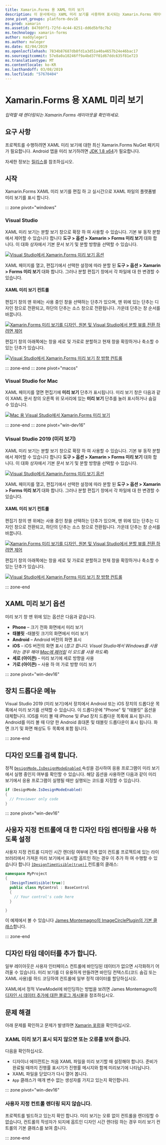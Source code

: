```yaml
---
title: Xamarin.Forms 용 XAML 미리 보기
description: 이 문서에서는 XAML 미리 보기를 사용하여 표시되는 Xamarin.Forms 레이아웃을 확인하는 방법을 설명합니다. XAML 미리 보기는 Visual Studio 2017, Mac 및 Visual Studio 2019 (미리 보기) 용 Visual Studio에서 사용할 수 있습니다.
zone_pivot_groups: platform-dev16
ms.prod: xamarin
ms.assetid: 84769ff1-72fd-4c44-8251-dd6d5bf8c7b2
ms.technology: xamarin-forms
author: maddyleger1
ms.author: maleger
ms.date: 02/04/2019
ms.openlocfilehash: 7834b87687db8fd1a3d51a40a4657b24e46bac17
ms.sourcegitcommit: 57e8a0a10246ff9a4bd37f01d67ddc635f81e723
ms.translationtype: MT
ms.contentlocale: ko-KR
ms.lasthandoff: 03/08/2019
ms.locfileid: "57670404"
---
```

# <a name="xaml-previewer-for-xamarinforms"></a>Xamarin.Forms 용 XAML 미리 보기

_입력할 때 렌더링되는 Xamarin.Forms 레이아웃을 확인하세요._

## <a name="requirements"></a>요구 사항

프로젝트를 수행하려면 XAML 미리 보기에 대한 최신 Xamarin.Forms NuGet 패키지가 필요합니다. Android 앱을 미리 보기하려면 [JDK 1.8 x64](https://www.oracle.com/technetwork/java/javase/downloads/jdk8-downloads-2133151.html)가 필요합니다.

자세한 정보는 [릴리스](https://developer.xamarin.com/releases/studio/xamarin.studio_6.2/xamarin.studio_6.2/#Xamarin_Forms_Previewer)를 참조하십시오.

## <a name="getting-started"></a>시작

Xamarin.Forms XAML 미리 보기를 편집 하 고 실시간으로 XAML 파일의 플랫폼별 미리 보기를 표시 합니다.

::: zone pivot="windows"

### <a name="visual-studio"></a>Visual Studio

XAML 미리 보기는 분할 보기 창으로 확장 하 여 사용할 수 있습니다. 기본 뷰 동작 분할에서 제어할 수 있습니다 합니다 **도구 > 옵션 > Xamarin > Forms 미리 보기** 대화 합니다. 이 대화 상자에서 기본 문서 보기 및 분할 방향을 선택할 수 있습니다.

[![Visual Studio에서 Xamarin.Forms 미리 보기 옵션](xaml-previewer-images/xamlp-options-vs-sm.png "Visual Studio에서 Xamarin.Forms 미리 보기 옵션")](xaml-previewer-images/xamlp-options-vs-lg.png#lightbox)

XAML 페이지를 열고, 편집기에서 선택한 설정에 따라 분할 된 **도구 > 옵션 > Xamarin > Forms 미리 보기** 대화 합니다. 그러나 분할 편집기 창에서 각 파일에 대 한 변경할 수 있습니다.

#### <a name="xaml-preview-controls"></a>XAML 미리 보기 컨트롤

편집기 창의 맨 위에는 사용 중인 창을 선택하는 단추가 있으며, 맨 위에 있는 단추는 디자인 창으로 전환되고, 하단의 단추는 소스 창으로 전환됩니다. 가운데 단추는 창 순서를 바꿉니다.

[![Xamarin.Forms 미리 보기를 디자인, 원본 및 Visual Studio에서 분할 뷰를 전환 하려면 제어](xaml-previewer-images/xamlp-controls-splitview-vs-sm.png "Xamarin.Forms 미리 보기를 디자인, 원본 및 Visual Studio에서 분할 뷰를 전환 하려면 제어")](xaml-previewer-images/xamlp-controls-splitview-vs-lg.png#lightbox)

편집기 창의 아래쪽에는 창을 세로 및 가로로 분할하고 현재 창을 확장하거나 축소할 수 있는 단추가 있습니다.

[![Visual Studio에서 Xamarin.Forms 미리 보기 창 방향 컨트롤](xaml-previewer-images/xamlp-controls-orientation-vs-sm.png "Visual Studio에서 Xamarin.Forms 미리 보기 창 방향 컨트롤")](xaml-previewer-images/xamlp-controls-orientation-vs-lg.png#lightbox)

::: zone-end
::: zone pivot="macos"

### <a name="visual-studio-for-mac"></a>Visual Studio for Mac

XAML 페이지를 열면 편집기에 **미리 보기** 단추가 표시됩니다. 미리 보기 창은 다음과 같이 XAML 문서 창의 오른쪽 위 모서리에 있는 **미리 보기** 단추를 눌러 표시하거나 숨길 수 있습니다.

[![Mac 용 Visual Studio에서 Xamarin.Forms 미리 보기](xaml-previewer-images/xamlp-list-sml.png "Mac 용 Visual Studio에서 Xamarin.Forms 미리 보기")](xaml-previewer-images/xamlp-list.png#lightbox)

::: zone-end
::: zone pivot="win-dev16"

### <a name="visual-studio-2019-preview"></a>Visual Studio 2019 (미리 보기)

XAML 미리 보기는 분할 보기 창으로 확장 하 여 사용할 수 있습니다. 기본 뷰 동작 분할에서 제어할 수 있습니다 합니다 **도구 > 옵션 > Xamarin > Forms 미리 보기** 대화 합니다. 이 대화 상자에서 기본 문서 보기 및 분할 방향을 선택할 수 있습니다.

[![Visual Studio에서 Xamarin.Forms 미리 보기 옵션](xaml-previewer-images/xamlp-options-vs-sm.png "Visual Studio에서 Xamarin.Forms 미리 보기 옵션")](xaml-previewer-images/xamlp-options-vs-lg.png#lightbox)

XAML 페이지를 열고, 편집기에서 선택한 설정에 따라 분할 된 **도구 > 옵션 > Xamarin > Forms 미리 보기** 대화 합니다. 그러나 분할 편집기 창에서 각 파일에 대 한 변경할 수 있습니다.

#### <a name="xaml-preview-controls"></a>XAML 미리 보기 컨트롤

편집기 창의 맨 위에는 사용 중인 창을 선택하는 단추가 있으며, 맨 위에 있는 단추는 디자인 창으로 전환되고, 하단의 단추는 소스 창으로 전환됩니다. 가운데 단추는 창 순서를 바꿉니다.

[![Xamarin.Forms 미리 보기를 디자인, 원본 및 Visual Studio에서 분할 뷰를 전환 하려면 제어](xaml-previewer-images/xamlp-controls-splitview-vs-sm.png "Xamarin.Forms 미리 보기를 디자인, 원본 및 Visual Studio에서 분할 뷰를 전환 하려면 제어")](xaml-previewer-images/xamlp-controls-splitview-vs-lg.png#lightbox)

편집기 창의 아래쪽에는 창을 세로 및 가로로 분할하고 현재 창을 확장하거나 축소할 수 있는 단추가 있습니다.

[![Visual Studio에서 Xamarin.Forms 미리 보기 창 방향 컨트롤](xaml-previewer-images/xamlp-controls-orientation-vs-sm.png "Visual Studio에서 Xamarin.Forms 미리 보기 창 방향 컨트롤")](xaml-previewer-images/xamlp-controls-orientation-vs-lg.png#lightbox)

::: zone-end

## <a name="xaml-previewer-options"></a>XAML 미리 보기 옵션

미리 보기 창 맨 위에 있는 옵션은 다음과 같습니다.

* **Phone** – 크기 전화 화면에서 미리 보기
* **태블릿** -태블릿 크기의 화면에서 미리 보기
* **Android** – Android 버전의 화면 표시
* **iOS** – iOS 버전의 화면 표시 (*참고 합니다. Visual Studio에서 Windows를 사용 하는 경우 해야 [Mac에 페어링](~/ios/get-started/installation/windows/connecting-to-mac/index.md) 이 모드를 사용 하도록*)
* **세로 (아이콘)** – 미리 보기에 세로 방향을 사용
* **가로 (아이콘)** – 사용 하 여 가로 방향 미리 보기

::: zone pivot="win-dev16"

## <a name="device-drop-down-menu"></a>장치 드롭다운 메뉴

Visual Studio 2019 (미리 보기)에서 장치에서 Android 또는 iOS 장치의 드롭다운 목록에서 미리 보기를 선택할 수 있습니다. 이 드롭다운에 "Phone" 및 "태블릿" 옵션을 대체합니다. IOS를 미리 볼 때 iPhone 및 iPad 장치 드롭다운 목록에 표시 됩니다. Android를 미리 볼 때 다양 한 Android 휴대폰 및 태블릿 드롭다운이 표시 됩니다. 화면 크기 및 화면 해상도 두 목록에 포함 됩니다.

::: zone-end

## <a name="detect-design-mode"></a>디자인 모드를 검색 합니다.

정적 [ `DesignMode.IsDesignModeEnabled` ](xref:Xamarin.Forms.DesignMode.IsDesignModeEnabled) 속성을 검사하여 응용 프로그램이 미리 보기에서 실행 중인지 여부를 확인할 수 있습니다. 해당 옵션을 사용하면 다음과 같이 미리 보기에서 응용 프로그램이 실행될 때만 실행되는 코드를 지정할 수 있습니다.

```csharp
if (DesignMode.IsDesignModeEnabled)
{
  // Previewer only code  
}
```

::: zone pivot="win-dev16"

## <a name="enable-design-time-rendering-for-custom-controls"></a>사용자 지정 컨트롤에 대 한 디자인 타임 렌더링을 사용 하도록 설정

사용자 지정 컨트롤 디자인 시간 렌더링 여부에 관계 없이 컨트롤 프로젝트에 있는 라이브러리에서 가져온 미리 보기에서 표시할 옵트인 하는 경우 이 추가 하 여 수행할 수 있습니다 합니다 [ `[DesignTimeVisible(true)]` ](xref:System.ComponentModel.DesignTimeVisibleAttribute) 컨트롤의 클래스:

```csharp
namespace MyProject
{
  [DesignTimeVisible(true)]
  public class MyControl : BaseControl
  {
    // Your control's code here
  }

}
```

이 예제에서 볼 수 있습니다 [James Montemagno의 ImageCirclePlugin의 기본 클래스](https://github.com/jamesmontemagno/ImageCirclePlugin/blob/master/src/ImageCircle/CircleImage.shared.cs)합니다.

::: zone-end

## <a name="add-design-time-data"></a>디자인 타임 데이터를 추가 합니다.

일부 레이아웃은 사용자 인터페이스 컨트롤에 바인딩된 데이터가 없으면 시각화하기 어려울 수 있습니다. 미리 보기를 더 유용하게 만들려면 바인딩 컨텍스트(코드 숨김 또는 XAML 사용)를 하드 코딩하여 컨트롤에 일부 정적 데이터를 할당하십시오.

XAML에서 정적 ViewModel에 바인딩하는 방법을 보려면 James Montemagno의 [디자인 시 데이터 추가에 대한 블로그 게시물](http://motzcod.es/post/143702671962/xamarinforms-xaml-previewer-design-time-data)을 참조하십시오.

## <a name="troubleshooting"></a>문제 해결

아래 문제를 확인하고 문제가 발생하면 [Xamarin 포럼](https://forums.xamarin.com/categories/xamarin-forms)을 확인하십시오.

### <a name="xaml-previewer-isnt-showing-or-shows-an-error"></a>XAML 미리 보기 표시 되지 않으면 또는 오류를 보여 줍니다.

다음을 확인하십시오.

* 디자이너 에이전트는 처음 XAML 파일을 미리 보기할 때 설정해야 합니다. 준비가 완료될 때까지 진행률 표시기가 진행률 메시지와 함께 미리보기에 나타납니다.
* XAML 파일을 닫았다가 다시 열어 봅니다.
* `App` 클래스가 매개 변수 없는 생성자를 가지고 있는지 확인합니다.

::: zone pivot="win-dev16"

### <a name="custom-controls-arent-rendering"></a>사용자 지정 컨트롤 렌더링 되지 않습니다.

프로젝트를 빌드하고 있는지 확인 합니다. 미리 보기는 오류 없이 컨트롤을 렌더링할 수 없습니다, 컨트롤의 작성자가 되지에 옵트인 디자인 시간 렌더링 하는 경우 미리 보기 컨트롤의 기본 클래스를 보여 줍니다.

::: zone-end
